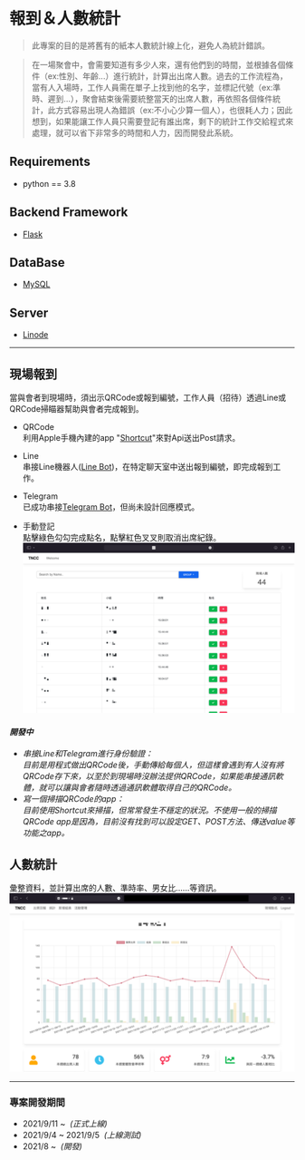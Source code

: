 # 報到＆人數統計
> 此專案的目的是將舊有的紙本人數統計線上化，避免人為統計錯誤。  

> 在一場聚會中，會需要知道有多少人來，還有他們到的時間，並根據各個條件（ex:性別、年齡...）進行統計，計算出出席人數。過去的工作流程為，當有人入場時，工作人員需在單子上找到他的名字，並標記代號（ex:準時、遲到...），聚會結束後需要統整當天的出席人數，再依照各個條件統計，此方式容易出現人為錯誤（ex:不小心少算一個人），也很耗人力；因此想到，如果能讓工作人員只需要登記有誰出席，剩下的統計工作交給程式來處理，就可以省下非常多的時間和人力，因而開發此系統。

## Requirements
- python == 3.8
<!-- - [requirements.txt](https://github.com/JT-427/tncc-attend/blob/master/requirements.txt) -->

## Backend Framework
- [Flask](https://flask.palletsprojects.com/en/2.0.x/)

## DataBase
- [MySQL](https://www.mysql.com)

## Server
- [Linode](https://www.linode.com)

***

## 現場報到
當與會者到現場時，須出示QRCode或報到編號，工作人員（招待）透過Line或QRCode掃瞄器幫助與會者完成報到。
- QRCode  
利用Apple手機內建的app "[Shortcut](https://apps.apple.com/app/id1462947752)"來對Api送出Post請求。

- Line  
串接Line機器人([Line Bot](https://developers.line.biz/en/docs/messaging-api/overview/))，在特定聊天室中送出報到編號，即完成報到工作。  

- Telegram  
已成功串接[Telegram Bot](https://core.telegram.org/api)，但尚未設計回應模式。

- 手動登記  
點擊綠色勾勾完成點名，點擊紅色叉叉則取消出席紀錄。
![img](https://github.com/JT-427/tncc-attend-demo/blob/master/ex/rollcall.png)

#### *開發中*
- *串接Line和Telegram進行身份驗證：  
目前是用程式做出QRCode後，手動傳給每個人，但這樣會遇到有人沒有將QRCode存下來，以至於到現場時沒辦法提供QRCode，如果能串接通訊軟體，就可以讓與會者隨時透過通訊軟體取得自己的QRCode。*
- *寫一個掃描QRCode的app：  
目前使用Shortcut來掃描，但常常發生不穩定的狀況。不使用一般的掃描QRCode app是因為，目前沒有找到可以設定GET、POST方法、傳送value等功能之app。*

## 人數統計
彙整資料，並計算出席的人數、準時率、男女比......等資訊。
![img](https://github.com/JT-427/tncc-attend-demo/blob/master/ex/data.png)

***
### 專案開發期間
- 2021/9/11 ~  &nbsp;*(正式上線)*
- 2021/9/4 ~ 2021/9/5 &nbsp;*(上線測試)*
- 2021/8 ~ &nbsp;*(開發)*

